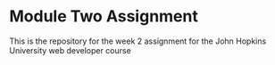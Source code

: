 # Module Two Assignment
This is the repository for the week 2 assignment for the John Hopkins University web developer course
